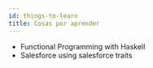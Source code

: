 ```yaml
---
id: things-to-learn
title: Cosas por aprender
---
```


- Functional Programming with Haskell
- Salesforce using salesforce traits

